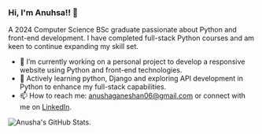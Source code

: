 ### Hi, I'm Anuhsa!! 👋

A 2024 Computer Science BSc graduate passionate about Python and front-end development. 
I have completed full-stack Python courses and am keen to continue expanding my skill set.

- 🔭 I’m currently working on a personal project to develop a responsive website using Python and front-end technologies.
- 🌱 Actively learning python, Django and exploring API development in Python to enhance my full-stack capabilities.
- 📫 How to reach me: anushaganeshan06@gmail.com or connect with me on [LinkedIn](https://www.linkedin.com/in/anusha-ganeshan123/).


![Anusha's GitHub Stats](https://github-readme-stats.vercel.app/api?username=AnushaGaneshan06&show_icons=true&theme=radical).

